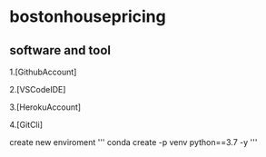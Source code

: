 # bostonhousepricing

## software and tool

1.[GithubAccount]

2.[VSCodeIDE]

3.[HerokuAccount]

4.[GitCli]

create new enviroment
'''
conda create -p venv python==3.7 -y
'''
